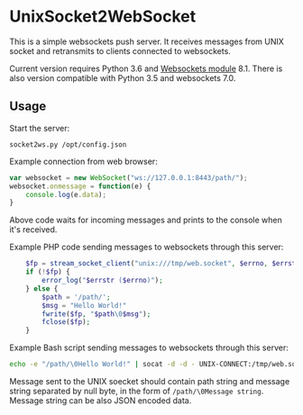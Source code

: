 UnixSocket2WebSocket
====================

This is a simple websockets push server. It receives messages from UNIX socket and retransmits to clients connected to websockets.

Current version requires Python 3.6 and [Websockets module](https://websockets.readthedocs.io/en/stable/intro.html) 8.1. 
There is also version compatible with Python 3.5 and websockets 7.0.

Usage
-----

Start the server:

    socket2ws.py /opt/config.json

Example connection from web browser:

```javascript
var websocket = new WebSocket("ws://127.0.0.1:8443/path/");
websocket.onmessage = function(e) {
    console.log(e.data);
}
```

Above code waits for incoming messages and prints to the console when it's received.

Example PHP code sending messages to websockets through this server:

```PHP
    $fp = stream_socket_client("unix:///tmp/web.socket", $errno, $errstr, 5);
    if (!$fp) {
        error_log("$errstr ($errno)");
    } else {
        $path = '/path/';
        $msg = "Hello World!"
        fwrite($fp, "$path\0$msg");
        fclose($fp);
    }
```

Example Bash script sending messages to websockets through this server:

```Bash
echo -e "/path/\0Hello World!" | socat -d -d - UNIX-CONNECT:/tmp/web.socket
```

Message sent to the UNIX soecket should contain path string and message string separated by null byte, in the form of `/path/\0Message string`. Message string can be also JSON encoded data.
